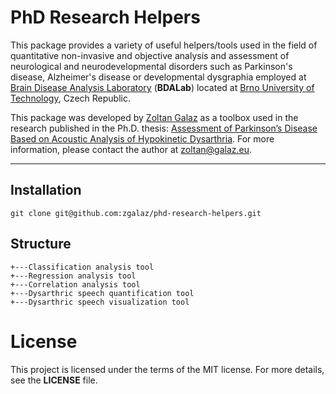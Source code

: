 # PhD Research Helpers
This package provides a variety of useful helpers/tools used in the field of quantitative non-invasive and objective 
analysis and assessment of neurological and neurodevelopmental disorders such as Parkinson's disease, Alzheimer's 
disease or developmental dysgraphia employed at [Brain Disease Analysis Laboratory](http://bdalab.utko.feec.vutbr.cz/) 
(**BDALab**) located at [Brno University of Technology](https://www.vutbr.cz/en/), Czech Republic.

This package was developed by [Zoltan Galaz](http://zoltan.galaz.eu/) as a toolbox used in the research published in 
the Ph.D. thesis: [Assessment of Parkinson’s Disease Based on Acoustic Analysis of Hypokinetic Dysarthria](https://dspace.vutbr.cz/handle/11012/137115?locale-attribute=en). 
For more information, please contact the author at <zoltan@galaz.eu>.

* * * * * * * * *
 
## Installation
```
git clone git@github.com:zgalaz/phd-research-helpers.git
```

## Structure
```
+---Classification analysis tool           
+---Regression analysis tool      
+---Correlation analysis tool  
+---Dysarthric speech quantification tool        
+---Dysarthric speech visualization tool
```

# License
This project is licensed under the terms of the MIT license. For more details, see the **LICENSE** file.